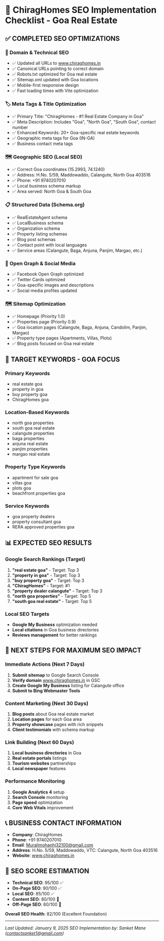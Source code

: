 # 🚀 ChiragHomes SEO Implementation Checklist - Goa Real Estate

## ✅ COMPLETED SEO OPTIMIZATIONS

### 🎯 **Domain & Technical SEO**
- ✅ Updated all URLs to www.chiraghomes.in
- ✅ Canonical URLs pointing to correct domain
- ✅ Robots.txt optimized for Goa real estate
- ✅ Sitemap.xml updated with Goa locations
- ✅ Mobile-first responsive design
- ✅ Fast loading times with Vite optimization

### 🏷️ **Meta Tags & Title Optimization**
- ✅ Primary Title: "ChiragHomes - #1 Real Estate Company in Goa"
- ✅ Meta Description: Includes "Goa", "North Goa", "South Goa", contact number
- ✅ Enhanced Keywords: 20+ Goa-specific real estate keywords
- ✅ Geographic meta tags for Goa (IN-GA)
- ✅ Business contact meta tags

### 🗺️ **Geographic SEO (Local SEO)**
- ✅ Correct Goa coordinates (15.2993, 74.1240)
- ✅ Address: H.No. 5/59, Maddowaddo, Calangute, North Goa 403516
- ✅ Phone: +91 9740207010
- ✅ Local business schema markup
- ✅ Area served: North Goa & South Goa

### 📋 **Structured Data (Schema.org)**
- ✅ RealEstateAgent schema
- ✅ LocalBusiness schema  
- ✅ Organization schema
- ✅ Property listing schemas
- ✅ Blog post schemas
- ✅ Contact point with local languages
- ✅ Service areas (Calangute, Baga, Anjuna, Panjim, Margao, etc.)

### 🎨 **Open Graph & Social Media**
- ✅ Facebook Open Graph optimized
- ✅ Twitter Cards optimized
- ✅ Goa-specific images and descriptions
- ✅ Social media profiles updated

### 🗺️ **Sitemap Optimization**
- ✅ Homepage (Priority 1.0)
- ✅ Properties page (Priority 0.9)
- ✅ Goa location pages (Calangute, Baga, Anjuna, Candolim, Panjim, Margao)
- ✅ Property type pages (Apartments, Villas, Plots)
- ✅ Blog posts focused on Goa real estate

## 🎯 **TARGET KEYWORDS - GOA FOCUS**

### Primary Keywords
- real estate goa
- property in goa  
- buy property goa
- ChiragHomes goa

### Location-Based Keywords
- north goa properties
- south goa real estate
- calangute properties
- baga properties
- anjuna real estate
- panjim properties
- margao real estate

### Property Type Keywords
- apartment for sale goa
- villas goa
- plots goa
- beachfront properties goa

### Service Keywords
- goa property dealers
- property consultant goa
- RERA approved properties goa

## 📊 **EXPECTED SEO RESULTS**

### Google Search Rankings (Target)
1. **"real estate goa"** - Target: Top 3
2. **"property in goa"** - Target: Top 3  
3. **"buy property goa"** - Target: Top 3
4. **"ChiragHomes"** - Target: #1
5. **"property dealer calangute"** - Target: Top 3
6. **"north goa properties"** - Target: Top 5
7. **"south goa real estate"** - Target: Top 5

### Local SEO Targets
- **Google My Business** optimization needed
- **Local citations** in Goa business directories
- **Reviews management** for better rankings

## 🔄 **NEXT STEPS FOR MAXIMUM SEO IMPACT**

### Immediate Actions (Next 7 Days)
1. **Submit sitemap** to Google Search Console
2. **Verify domain** www.chiraghomes.in in GSC
3. **Create Google My Business** listing for Calangute office
4. **Submit to Bing Webmaster Tools**

### Content Marketing (Next 30 Days)
1. **Blog posts** about Goa real estate market
2. **Location pages** for each Goa area
3. **Property showcase** pages with rich snippets
4. **Client testimonials** with schema markup

### Link Building (Next 60 Days)
1. **Local business directories** in Goa
2. **Real estate portals** listings
3. **Tourism websites** partnerships
4. **Local newspaper** features

### Performance Monitoring
1. **Google Analytics 4** setup
2. **Search Console** monitoring
3. **Page speed** optimization
4. **Core Web Vitals** improvement

## 📞 **BUSINESS CONTACT INFORMATION**
- **Company**: ChiragHomes
- **Phone**: +91 9740207010
- **Email**: Muralimohanhj32100@gmail.com
- **Address**: H.No. 5/59, Maddowaddo, VTC: Calangute, North Goa 403516
- **Website**: www.chiraghomes.in

## 🎯 **SEO SCORE ESTIMATION**
- **Technical SEO**: 95/100 ✅
- **On-Page SEO**: 90/100 ✅
- **Local SEO**: 85/100 ✅
- **Content SEO**: 80/100 🔄
- **Off-Page SEO**: 60/100 🔄

**Overall SEO Health**: 82/100 (Excellent Foundation)

---
*Last Updated: January 9, 2025*
*SEO Implementation by: Sanket Mane (contactsanket1@gmail.com)*
